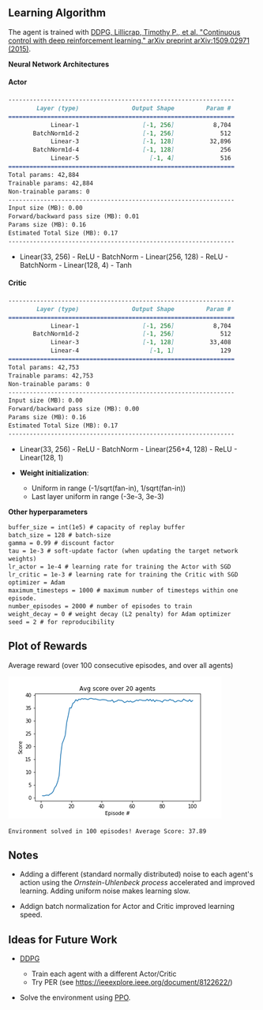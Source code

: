 
## Learning Algorithm

The agent is trained with [DDPG, Lillicrap, Timothy P., et al. "Continuous control with deep reinforcement learning." arXiv preprint arXiv:1509.02971 (2015)](https://arxiv.org/pdf/1509.02971.pdf).

**Neural Network Architectures**

#### Actor

```markdown
----------------------------------------------------------------
        Layer (type)               Output Shape         Param #
================================================================
            Linear-1                  [-1, 256]           8,704
       BatchNorm1d-2                  [-1, 256]             512
            Linear-3                  [-1, 128]          32,896
       BatchNorm1d-4                  [-1, 128]             256
            Linear-5                    [-1, 4]             516
================================================================
Total params: 42,884
Trainable params: 42,884
Non-trainable params: 0
----------------------------------------------------------------
Input size (MB): 0.00
Forward/backward pass size (MB): 0.01
Params size (MB): 0.16
Estimated Total Size (MB): 0.17
----------------------------------------------------------------
```

- Linear(33, 256) - ReLU - BatchNorm - Linear(256, 128) -  ReLU - BatchNorm - Linear(128, 4) - Tanh

#### Critic

```markdown
----------------------------------------------------------------
        Layer (type)               Output Shape         Param #
================================================================
            Linear-1                  [-1, 256]           8,704
       BatchNorm1d-2                  [-1, 256]             512
            Linear-3                  [-1, 128]          33,408
            Linear-4                    [-1, 1]             129
================================================================
Total params: 42,753
Trainable params: 42,753
Non-trainable params: 0
----------------------------------------------------------------
Input size (MB): 0.00
Forward/backward pass size (MB): 0.00
Params size (MB): 0.16
Estimated Total Size (MB): 0.17
----------------------------------------------------------------
```

- Linear(33, 256) - ReLU - BatchNorm - Linear(256+4, 128) -  ReLU - Linear(128, 1)


- **Weight initialization**: 
  - Uniform in range (-1/sqrt(fan-in), 1/sqrt(fan-in))
  - Last layer uniform in range (-3e-3, 3e-3)


**Other hyperparameters**

```
buffer_size = int(1e5) # capacity of replay buffer
batch_size = 128 # batch-size
gamma = 0.99 # discount factor
tau = 1e-3 # soft-update factor (when updating the target network weights) 
lr_actor = 1e-4 # learning rate for training the Actor with SGD
lr_critic = 1e-3 # learning rate for training the Critic with SGD
optimizer = Adam
maximum_timesteps = 1000 # maximum number of timesteps within one episode.
number_episodes = 2000 # number of episodes to train
weight_decay = 0 # weight decay (L2 penalty) for Adam optimizer
seed = 2 # for reproducibility
```

## Plot of Rewards

Average reward (over 100 consecutive episodes, and over all agents)

![Scores](./results/avg_scores.png)

```
Environment solved in 100 episodes!	Average Score: 37.89
```

## Notes

- Adding a different (standard normally distributed) noise to each agent's action using the *Ornstein-Uhlenbeck process* accelerated and improved learning. Adding uniform noise makes learning slow.

- Addign batch normalization for Actor and Critic improved learning speed.  

## Ideas for Future Work

- [DDPG](https://arxiv.org/pdf/1509.02971.pdf)
  - Train each agent with a different Actor/Critic
  - Try PER (see https://ieeexplore.ieee.org/document/8122622/)
  

- Solve the environment using [PPO](https://arxiv.org/pdf/1707.06347.pdf).

